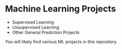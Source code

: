 # Machine Learning Projects

*   Supervised Learning
*   Unsupervised Learning
*   Other General Prediction Projects

You will likely find various ML projects in this repository.
